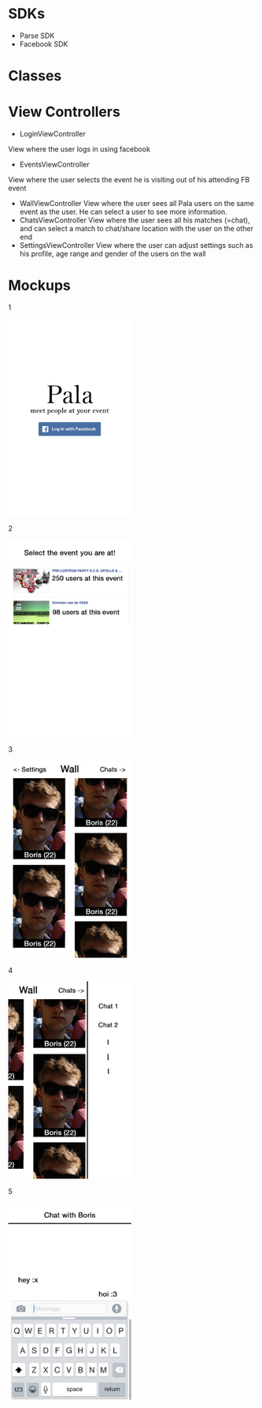 # SDKs
* Parse SDK
* Facebook SDK

# Classes

# View Controllers
* LoginViewController

View where the user logs in using facebook
* EventsViewController

View where the user selects the event he is visiting out of his attending FB event
* WallViewController
View where the user sees all Pala users on the same event as the user. He can select a user to see more information.
* ChatsViewController
View where the user sees all his matches (=chat), and can select a match to chat/share location with the user on the other end
* SettingsViewController
View where the user can adjust settings such as his profile, age range and gender of the users on the wall

# Mockups
1

<img src="https://github.com/bjvanlinschoten/EventDateApp/blob/master/docs/LoginScreen.jpg" width="250">

2

<img src="https://github.com/bjvanlinschoten/EventDateApp/blob/master/docs/EventSelect.jpg" width="250">

3

<img src="https://github.com/bjvanlinschoten/EventDateApp/blob/master/docs/WallScreen.jpg" width="250">

4

<img src="https://github.com/bjvanlinschoten/EventDateApp/blob/master/docs/ChatScreen.jpg" width="250">

5

<img src="https://github.com/bjvanlinschoten/EventDateApp/blob/master/docs/InChatScreen.jpg" width="250">